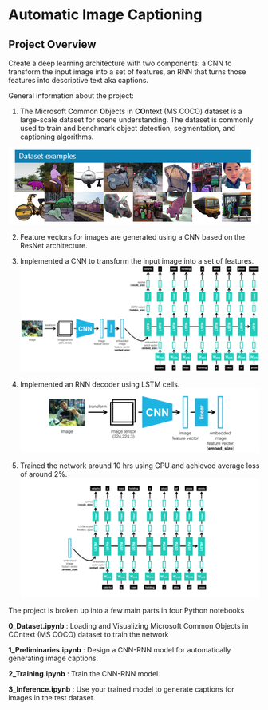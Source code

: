 [//]: # (Image References)
[image1]: ./images/coco-examples.jpg "COCO"
[image2]: ./images/encoder-decoder.png "Encoder-Decoder"
[image3]: ./images/encoder.png "Encoder"
[image4]: ./images/decoder.png "Decoder"

# Automatic Image Captioning 

## Project Overview

Create a deep learning architecture with two components: a CNN to transform the input image into a set of features, an RNN that turns those features into descriptive text aka captions. 

General information about the project:

1. The Microsoft **C**ommon **O**bjects in **CO**ntext (MS COCO) dataset is a large-scale dataset for scene understanding.  The dataset is commonly used to train and benchmark object detection, segmentation, and captioning algorithms.  

![image1]

2. Feature vectors for images are generated using a CNN based on the ResNet architecture.
4. Implemented a CNN to transform the input image into a set of features.
![image2]

3. Implemented an RNN decoder using LSTM cells.
![image3]
4. Trained the network around 10 hrs using GPU and achieved average loss of around 2%.
![image4]

The project is broken up into a few main parts in four Python notebooks

__0_Dataset.ipynb__ : Loading and Visualizing Microsoft Common Objects in COntext (MS COCO) dataset to train the network

__1_Preliminaries.ipynb__ : Design a CNN-RNN model for automatically generating image captions.

__2_Training.ipynb__ : Train the CNN-RNN model.

__3_Inference.ipynb__ : Use your trained model to generate captions for images in the test dataset.
